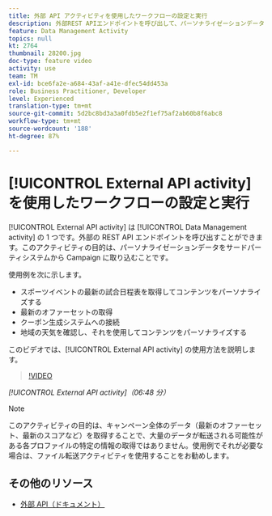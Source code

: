 ```yaml
---
title: 外部 API アクティビティを使用したワークフローの設定と実行
description: 外部REST APIエンドポイントを呼び出して、パーソナライゼーションデータをサードパーティのシステムからキャンペーンに取り込む方法を説明します。
feature: Data Management Activity
topics: null
kt: 2764
thumbnail: 28200.jpg
doc-type: feature video
activity: use
team: TM
exl-id: bce6fa2e-a684-43af-a41e-dfec54dd453a
role: Business Practitioner, Developer
level: Experienced
translation-type: tm+mt
source-git-commit: 5d2bc8bd3a3a0fdb5e2f1ef75af2ab60b8f6abc8
workflow-type: tm+mt
source-wordcount: '188'
ht-degree: 87%

---
```


# [!UICONTROL External API activity] を使用したワークフローの設定と実行

[!UICONTROL External API activity] は [!UICONTROL Data Management activity] の 1 つです。外部の REST API エンドポイントを呼び出すことができます。このアクティビティの目的は、パーソナライゼーションデータをサードパーティシステムから Campaign に取り込むことです。

使用例を次に示します。

* スポーツイベントの最新の試合日程表を取得してコンテンツをパーソナライズする
* 最新のオファーセットの取得
* クーポン生成システムへの接続
* 地域の天気を確認し、それを使用してコンテンツをパーソナライズする

このビデオでは、[!UICONTROL External API activity] の使用方法を説明します。

>[!VIDEO](https://video.tv.adobe.com/v/28200/?quality=12)

*[!UICONTROL External API activity]（06:48 分）*

>[!NOTE]
>
>このアクティビティの目的は、キャンペーン全体のデータ（最新のオファーセット、最新のスコアなど）を取得することで、大量のデータが転送される可能性がある各プロファイルの特定の情報の取得ではありません。使用例でそれが必要な場合は、ファイル転送アクティビティを使用することをお勧めします。

## その他のリソース

* [外部 API（ドキュメント）](https://docs.adobe.com/content/help/ja-JP/campaign-standard/using/managing-processes-and-data/data-management-activities/external-api.translate.html)
